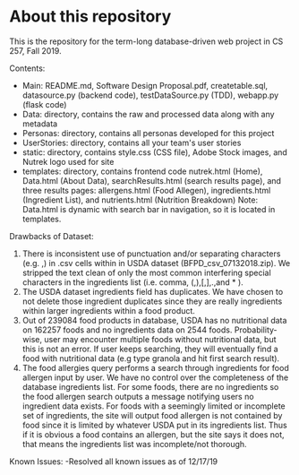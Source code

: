 # About this repository
This is the repository for the term-long database-driven web project in CS 257, Fall 2019.

Contents:
- Main: README.md, Software Design Proposal.pdf, createtable.sql, datasource.py (backend code), testDataSource.py (TDD), webapp.py (flask code)
- Data: directory, contains the raw and processed data along with any metadata
- Personas: directory, contains all personas developed for this project
- UserStories: directory, contains all your team's user stories
- static: directory, contains style.css (CSS file), Adobe Stock images, and Nutrek logo used for site
- templates: directory, contains frontend code nutrek.html (Home), Data.html (About Data), searchResults.html (search results page), and three results pages: allergens.html (Food Allegen), ingredients.html (Ingredient List), and nutrients.html (Nutrition Breakdown)
Note: Data.html is dynamic with search bar in navigation, so it is located in templates.

Drawbacks of Dataset:
1. There is inconsistent use of punctuation and/or separating characters (e.g. ,) in .csv cells within in USDA dataset (BFPD_csv_07132018.zip). We stripped the text clean of only the most common interfering special characters in the ingredients list (i.e. comma, (,),[,],.,and * ). 
2. The USDA dataset ingredients field has duplicates. We have chosen to not delete those ingredient duplicates since they are really ingredients within larger ingredients within a food product.
3. Out of 239084 food products in database, USDA has no nutritional data on 162257 foods and no ingredients data on 2544 foods. Probability-wise, user may encounter multiple foods without nutritional data, but this is not an error. If user keeps searching, they will eventually find a food with nutritional data (e.g type granola and hit first search result).
4. The food allergies query performs a search through ingredients for food allergen input by user. We have no control over the completeness of the database ingredients list. For some foods, there are no ingredients so the food allergen search outputs a message notifying users no ingredient data exists. For foods with a seemingly limited or incomplete set of ingredients, the site will output food allergen is not contained by food since it is limited by whatever USDA put in its ingredients list. Thus if it is obvious a food contains an allergen, but the site says it does not, that means the ingredients list was incomplete/not thorough. 

Known Issues:
-Resolved all known issues as of 12/17/19

